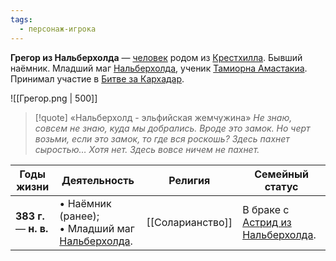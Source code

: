 ```yaml
---
tags:
  - персонаж-игрока
---
```

**Грегор из Нальберхолда** — [человек](Люди) родом из [Крестхилла](Крестхилл). Бывший наёмник. Младший маг [Нальберхолда](Нальберхолд), ученик [Тамиорна Амастакиа](Тамиорн%20Амастакиа). Принимал участие в [Битве за Кархадар](Битва%20за%20Кархадар).

![[Грегор.png | 500]]

> [!quote] «Нальберхолд - эльфийская жемчужина»
> *Не знаю, совсем не знаю, куда мы добрались. Вроде это замок. Но черт возьми, если это замок, то где вся роскошь? Здесь пахнет сыростью… Хотя нет. Здесь вовсе ничем не пахнет.*

| Годы жизни              | Деятельность                                                         | Религия          | Семейный статус                                                 |
| ----------------------- | -------------------------------------------------------------------- | ---------------- | --------------------------------------------------------------- |
| **383  г.** — **н. в.** | • Наёмник (ранее);<br>• Младший маг [Нальберхолда](Нальберхолд).<br> | [[Соларианство]] | В браке с [Астрид из Нальберхолда](Астрид%20из%20Нальберхолда). |



